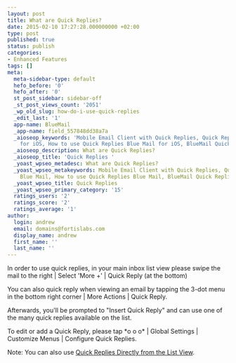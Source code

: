 ```yaml
---
layout: post
title: What are Quick Replies?
date: 2015-02-10 17:27:28.000000000 +02:00
type: post
published: true
status: publish
categories:
- Enhanced Features
tags: []
meta:
  meta-sidebar-type: default
  hefo_before: '0'
  hefo_after: '0'
  st_post_sidebar: sidebar-off
  _st_post_views_count: '2051'
  _wp_old_slug: how-do-i-use-quick-replies
  _edit_last: '1'
  app-name: BlueMail
  _app-name: field_557848dd38a7a
  _aioseop_keywords: 'Mobile Email Client with Quick Replies, Quick Replies Blue Mail
    for iOS, How to use Quick Replies Blue Mail for iOS, BlueMail Quick Replies, '
  _aioseop_description: What are Quick Replies?
  _aioseop_title: 'Quick Replies '
  _yoast_wpseo_metadesc: What are Quick Replies?
  _yoast_wpseo_metakeywords: Mobile Email Client with Quick Replies, Quick Replies
    Blue Mail, How to use Quick Replies Blue Mail, BlueMail Quick Replies,
  _yoast_wpseo_title: Quick Replies
  _yoast_wpseo_primary_category: '15'
  ratings_users: '2'
  ratings_score: '2'
  ratings_average: '1'
author:
  login: andrew
  email: domains@fortislabs.com
  display_name: andrew
  first_name: ''
  last_name: ''
---
```

<p>In order to use quick replies, in your main inbox list view please swipe the mail to the right | Select 'More +' | Quick Reply (at the bottom)</p>
<p>You can also quick reply when viewing an email by tapping the 3-dot menu in the bottom right corner | More Actions | Quick Reply.</p>
<p>Afterwards, you'll be prompted to "Insert Quick Reply" and can use one of the many quick replies available on the list.</p>
<p>To edit or add a Quick Reply, please tap *o o o* | Global Settings | Customize Menus | Configure Quick Replies.</p>
<p>Note: You can also use <a title="How do I use Quick Replies Directly from the Mail List View?" href="/use-quick-replies-directly/">Quick Replies Directly from the List View</a>.</p>
<p>&nbsp;</p>

